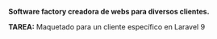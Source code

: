 **Software factory creadora de webs para diversos clientes.**

**TAREA:** Maquetado para un cliente específico en Laravel 9